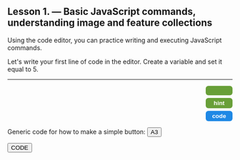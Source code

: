 ## Lesson 1. — Basic JavaScript commands, understanding image and feature collections

Using the code editor, you can practice writing and executing JavaScript commands.

Let's write your first line of code in the editor. Create a variable and set it equal to 5.

---

<!-- TEST HINT Row -->
<div style="display:flex; justify-content:space-between; align-items:center; margin-bottom:6px;">
  <div id="hint" style="visibility:hidden; height:auto; background-color:#f0f0f0; border-left:4px solid #ccc; padding:2px 6px; margin:0px; flex:1;">
    Use <code>var</code> to declare a variable and assign it a value using <code>=</code>.
  </div>
  <button onclick="
    var el = document.getElementById('hint');
    var isVisible = el.style.visibility === 'visible';
    el.style.visibility = isVisible ? 'hidden' : 'visible';

    this.style.backgroundColor = isVisible ? '#689f38' : '#558b2f';
    this.style.boxShadow = isVisible ? 'none' : 'inset 1px 1px 4px #2e7d32';
  " 
  style="background-color:#689f38; color:white; border:none; padding:4px 10px; border-radius:6px; font-weight:bold; cursor:pointer; margin-left:8px; width:60px;">
    hint
  </button>
</div>

<!-- HINT Row -->
<div style="display:flex; justify-content:space-between; align-items:center; margin-bottom:6px;">
  <div id="hint" style="visibility:hidden; height:auto; background-color:#f0f0f0; border-left:4px solid #ccc; padding:2px 6px; margin:0px; flex:1;">
    Use <code>var</code> to declare a variable and assign it a value using <code>=</code>.
  </div>
  <button onclick="
    var el = document.getElementById('hint');
    el.style.visibility = (el.style.visibility === 'visible') ? 'hidden' : 'visible';
  " style="background-color:#689f38; color:white; border:none; padding:4px 10px; border-radius:6px; font-weight:bold; cursor:pointer; margin-left:8px; width:60px;">
    hint
  </button>
</div>


<!-- CODE Row -->
<div style="display:flex; justify-content:space-between; align-items:center;">
  <div id="code" style="visibility:hidden; height:auto; background-color:#f0f0f0; border-left:4px solid #ccc; padding:2px 6px; margin:0px; flex:1;">
    <code>var myNumber = 5;</code>
  </div>
  <button onclick="
    var el = document.getElementById('code');
    el.style.visibility = (el.style.visibility === 'visible') ? 'hidden' : 'visible';
  " style="background-color:#1e88e5; color:white; border:none; padding:4px 10px; border-radius:6px; font-weight:bold; cursor:pointer; margin-left:8px; width:60px;">
    code
  </button>
</div>





Generic code for how to make a simple button:
<button onclick="document.getElementById('a3').style.display = 'block'">A3</button>
<p id="a3" style="display:none">Here should be the answer<p>

<button onclick="document.getElementById('code').style.display = 'block'">CODE</button>
<p id="code" style="display:none">foooooo<p>




<meta http-equiv='cache-control' content='no-cache'> 
<meta http-equiv='expires' content='0'> 
<meta http-equiv='pragma' content='no-cache'>
